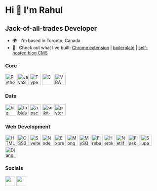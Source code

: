 Hi  👋  I'm Rahul
===================================================================================================================================

Jack-of-all-trades Developer
----------------------------

* 🌍 &nbsp; I'm based in Toronto, Canada
* 🚀 &nbsp; Check out what I've built: <a href="https://chrome.google.com/webstore/detail/business-page-scraper/ihgekjbpekenihbnmgbflcfpeoepklkm" target="_blank">Chrome extension</a> | <a href="https://sveltepack.com" target="_blank">boilerplate</a> | <a href="https://usetinycms.com" target="_blank">self-hosted blog CMS</a>

### Core
<p align="left">
<a href="https://www.python.org/" target="_blank" rel="noreferrer"><img src="https://raw.githubusercontent.com/danielcranney/readme-generator/main/public/icons/skills/python-colored.svg" width="36" height="36" alt="Python" /></a>
<a href="https://developer.mozilla.org/en-US/docs/Web/JavaScript" target="_blank" rel="noreferrer"><img src="https://raw.githubusercontent.com/danielcranney/readme-generator/main/public/icons/skills/javascript-colored.svg" width="36" height="36" alt="JavaScript" /></a>
<a href="https://www.typescriptlang.org/" target="_blank" rel="noreferrer"><img src="https://raw.githubusercontent.com/danielcranney/readme-generator/main/public/icons/skills/typescript-colored.svg" width="36" height="36" alt="TypeScript" /></a>
<a href="https://docs.microsoft.com/en-us/cpp/?view=msvc-170" target="_blank" rel="noreferrer"><img src="https://raw.githubusercontent.com/danielcranney/readme-generator/main/public/icons/skills/c-colored.svg" width="36" height="36" alt="C" /></a>
<a href="https://learn.microsoft.com/en-us/office/vba/api/overview/" target="_blank" rel="noreferrer"><img src="https://cdn3.iconfinder.com/data/icons/flat-design-development-set-1/24/file-type-vba-512.png" width="36" height="36" alt="VBA" /></a>  
</p>

### Data
<p align="left">
<a href="https://cloud.google.com/" target="_blank" rel="noreferrer"><img src="https://cdn.worldvectorlogo.com/logos/google-bigquery-logo-1.svg" width="36" height="36" alt="big query" /></a>
<a href="https://tableau.com/" target="_blank" rel="noreferrer"><img src="https://cdn.worldvectorlogo.com/logos/tableau-software.svg" width="36" height="36" alt="tableau" /></a>
<a href="https://spark.apache.org/" target="_blank" rel="noreferrer"><img src="https://cdn.worldvectorlogo.com/logos/apache-spark-5.svg" width="36" height="36" alt="apache spark" /></a>
<a href="https://scikit-learn.org/stable/" target="_blank" rel="noreferrer"><img src="https://upload.wikimedia.org/wikipedia/commons/0/05/Scikit_learn_logo_small.svg" width="36" height="36" alt="scikit-learn" /></a>  
<a href="https://pytorch.org/" target="_blank" rel="noreferrer"><img src="https://upload.wikimedia.org/wikipedia/commons/1/10/PyTorch_logo_icon.svg" width="36" height="36" alt="pytorch" /></a>
</p>

### Web Development
<p align="left">
<a href="https://developer.mozilla.org/en-US/docs/Glossary/HTML5" target="_blank" rel="noreferrer"><img src="https://raw.githubusercontent.com/danielcranney/readme-generator/main/public/icons/skills/html5-colored.svg" width="36" height="36" alt="HTML5" /></a>
<a href="https://www.w3.org/TR/CSS/#css" target="_blank" rel="noreferrer"><img src="https://raw.githubusercontent.com/danielcranney/readme-generator/main/public/icons/skills/css3-colored.svg" width="36" height="36" alt="CSS3" /></a>
<a href="https://svelte.dev/" target="_blank" rel="noreferrer"><img src="https://raw.githubusercontent.com/danielcranney/readme-generator/main/public/icons/skills/svelte-colored.svg" width="36" height="36" alt="Svelte" /></a>
<a href="https://nodejs.org/en/" target="_blank" rel="noreferrer"><img src="https://raw.githubusercontent.com/danielcranney/readme-generator/main/public/icons/skills/nodejs-colored.svg" width="36" height="36" alt="NodeJS" /></a>
<a href="https://expressjs.com/" target="_blank" rel="noreferrer"><img src="https://raw.githubusercontent.com/danielcranney/readme-generator/main/public/icons/skills/express.svg" width="36" height="36" alt="Express" /></a>
<a href="https://www.mongodb.com/" target="_blank" rel="noreferrer"><img src="https://raw.githubusercontent.com/danielcranney/readme-generator/main/public/icons/skills/mongodb-colored.svg" width="36" height="36" alt="MongoDB" /></a>
<a href="https://www.mysql.com/" target="_blank" rel="noreferrer"><img src="https://raw.githubusercontent.com/danielcranney/readme-generator/main/public/icons/skills/mysql-colored.svg" width="36" height="36" alt="MySQL" /></a>
<a href="https://firebase.google.com/" target="_blank" rel="noreferrer"><img src="https://raw.githubusercontent.com/danielcranney/readme-generator/main/public/icons/skills/firebase-colored.svg" width="36" height="36" alt="Firebase" /></a>
<a href="https://www.heroku.com/" target="_blank" rel="noreferrer"><img src="https://raw.githubusercontent.com/danielcranney/readme-generator/main/public/icons/skills/heroku-colored.svg" width="36" height="36" alt="Heroku" /></a>
<a href="https://www.netlify.com/" target="_blank" rel="noreferrer"><img src="https://ayushmanbh.netlify.app/static/media/netlify.c779369f.svg" width="36" height="36" alt="Netlify" /></a>
<a href="https://flask.palletsprojects.com/en/2.0.x/" target="_blank" rel="noreferrer"><img src="https://raw.githubusercontent.com/danielcranney/readme-generator/main/public/icons/skills/flask.svg" width="36" height="36" alt="Flask" /></a>
<a href="https://supabase.io/" target="_blank" rel="noreferrer"><img src="https://raw.githubusercontent.com/danielcranney/readme-generator/main/public/icons/skills/supabase-colored.svg" width="36" height="36" alt="Supabase" /></a>
<a href="https://www.djangoproject.com/" target="_blank" rel="noreferrer"><img src="https://raw.githubusercontent.com/danielcranney/readme-generator/main/public/icons/skills/django-colored.svg" width="36" height="36" alt="Django" /></a>
</p>

### Socials

<p align="left"> <a href="https://www.github.com/rahulsingh34" target="_blank" rel="noreferrer"><img src="https://raw.githubusercontent.com/danielcranney/readme-generator/main/public/icons/socials/github.svg" width="32" height="32" /></a> <a href="https://www.linkedin.com/in/rahulsingh-/" target="_blank" rel="noreferrer"><img src="https://raw.githubusercontent.com/danielcranney/readme-generator/main/public/icons/socials/linkedin.svg" width="32" height="32" /></a></p>
